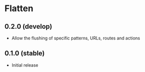 # Flatten

## 0.2.0 (develop)

- Allow the flushing of specific patterns, URLs, routes and actions

## 0.1.0 (stable)

- Initial release